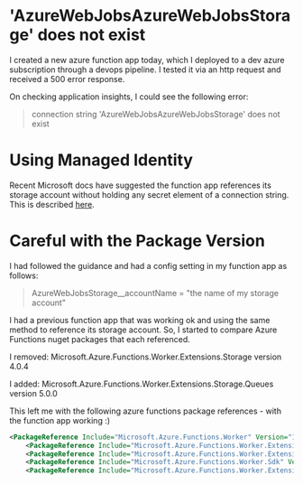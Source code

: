 # 'AzureWebJobsAzureWebJobsStorage' does not exist

I created a new azure function app today, which I deployed to a dev azure subscription through a devops pipeline. I tested it via an http request and received a 500 error response. 

On checking application insights, I could see the following error:

> connection string 'AzureWebJobsAzureWebJobsStorage' does not exist

# Using Managed Identity
Recent Microsoft docs have suggested the function app references its storage account without holding any secret element of a connection string. This is described [here](https://learn.microsoft.com/en-us/samples/azure-samples/functions-storage-managed-identity/using-managed-identity-between-azure-functions-and-azure-storage/).

# Careful with the Package Version
I had followed the guidance and had a config setting in my function app as follows:

> AzureWebJobsStorage__accountName = "the name of my storage account"

I had a previous function app that was working ok and using the same method to reference its storage account. So, I started to compare Azure Functions nuget packages that each referenced.

I removed:
Microsoft.Azure.Functions.Worker.Extensions.Storage version 4.0.4

I added: 
Microsoft.Azure.Functions.Worker.Extensions.Storage.Queues version 5.0.0

This left me with the following azure functions package references - with the function app working :)

````xml
<PackageReference Include="Microsoft.Azure.Functions.Worker" Version="1.8.0" />
    <PackageReference Include="Microsoft.Azure.Functions.Worker.Extensions.Http" Version="3.0.13" />
    <PackageReference Include="Microsoft.Azure.Functions.Worker.Extensions.Storage.Queues" Version="5.0.0" />
    <PackageReference Include="Microsoft.Azure.Functions.Worker.Sdk" Version="1.7.0" />
    <PackageReference Include="Microsoft.Azure.Functions.Worker.Extensions.OpenApi" Version="1.4.0" />
````
